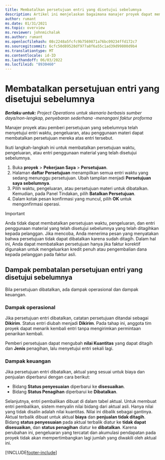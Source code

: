 ```yaml
---
title: Membatalkan persetujuan entri yang disetujui sebelumnya
description: Artikel ini menjelaskan bagaimana manajer proyek dapat membatalkan persetujuan entri waktu, pengeluaran, atau penggunaan materi yang telah disetujui sebelumnya.
author: rumant
ms.date: 01/31/2021
ms.topic: overview
ms.reviewer: johnmichalak
ms.author: rumant
ms.openlocfilehash: 08c2248a5fcfc9b7569871a76bc09234ffd172c7
ms.sourcegitcommit: 6cfc50d89528df977a8f6a55c1ad39d99800d9b4
ms.translationtype: MT
ms.contentlocale: id-ID
ms.lasthandoff: 06/03/2022
ms.locfileid: "8930460"
---
```

# <a name="cancel-the-approval-of-previously-approved-entries"></a>Membatalkan persetujuan entri yang disetujui sebelumnya

_**Berlaku untuk:** Project Operations untuk skenario berbasis sumber daya/non-lengkap, penyebaran sederhana -menangani faktur proforma_

Manajer proyek atau pemberi persetujuan yang sebelumnya telah menyetujui entri waktu, pengeluaran, atau penggunaan materi dapat membatalkan persetujuan mereka atas entri tersebut. 

Ikuti langkah-langkah ini untuk membatalkan persetujuan waktu, pengeluaran, atau entri penggunaan material yang telah disetujui sebelumnya.

1. Buka **proyek** \> **Pekerjaan Saya** \> **Persetujuan**.
2. Halaman **daftar Persetujuan** menampilkan semua entri waktu yang sedang menunggu persetujuan. Ubah tampilan menjadi **Persetujuan saya sebelumnya**.
3. Pilih waktu, pengeluaran, atau persetujuan materi untuk dibatalkan. Kemudian, pada Panel Tindakan, pilih **Batalkan Persetujuan**.
4. Dalam kotak pesan konfirmasi yang muncul, pilih **OK** untuk mengonfirmasi operasi.

> [!IMPORTANT]
> Anda tidak dapat membatalkan persetujuan waktu, pengeluaran, dan entri penggunaan material yang telah disetujui sebelumnya yang telah ditagihkan kepada pelanggan. Jika mencoba, Anda menerima pesan yang menyatakan bahwa persetujuan tidak dapat dibatalkan karena sudah ditagih. Dalam hal ini, Anda dapat membatalkan persetujuan hanya jika faktur korektif digunakan untuk mengeluarkan kredit penuh atau pengembalian dana kepada pelanggan pada faktur asli.

## <a name="impact-of-canceling-the-approval-of-a-previously-approved-entry"></a>Dampak pembatalan persetujuan entri yang disetujui sebelumnya

Bila persetujuan dibatalkan, ada dampak operasional dan dampak keuangan.

### <a name="operational-impact"></a>Dampak operasional

Jika persetujuan entri dibatalkan, catatan persetujuan ditandai sebagai **Dikirim**. Status entri diubah menjadi **Dikirim**. Pada tahap ini, anggota tim proyek dapat menarik kembali entri tanpa mengirimkan permintaan penarikan kembali.

Pemberi persetujuan dapat mengubah **nilai Kuantitas** yang dapat ditagih dan **Jenis** penagihan, lalu menyetujui entri sekali lagi.

### <a name="financial-impact"></a>Dampak keuangan

Jika persetujuan entri dibatalkan, aktual yang sesuai untuk biaya dan penjualan diperbarui dengan cara berikut:

- Bidang **Status penyesuaian** diperbarui ke **disesuaikan**.
- Bidang **Status Penagihan** diperbarui ke **Dibatalkan**.

Selanjutnya, entri pembalikan dibuat di dalam tabel aktual. Untuk membuat entri pembalikan, sistem menyalin nilai bidang dari aktual asli. Hanya nilai yang tidak disalin adalah nilai kuantitas. Nilai ini dibalik sebagai gantinya. Aktual terbalik dibuat untuk aktual **biaya** dan **penjualan tidak ditagih**. Bidang **status penyesuaian** pada aktual terbalik diatur ke **tidak dapat disesuaikan**, dan **status penagihan** diatur ke **dibatalkan**. Karena perubahan ini, pengeluaran yang tercatat dan akumulasi pendapatan pada proyek tidak akan mempertimbangkan lagi jumlah yang diwakili oleh aktual ini.

[!INCLUDE[footer-include](../includes/footer-banner.md)]
